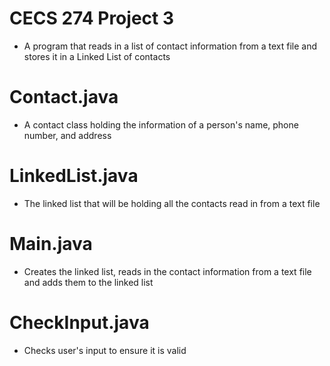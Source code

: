 # CECS 274 Project 3
* A program that reads in a list of contact information from a text file and stores it in a Linked List of contacts

# Contact.java
* A contact class holding the information of a person's name, phone number, and address

# LinkedList.java
* The linked list that will be holding all the contacts read in from a text file

# Main.java
* Creates the linked list, reads in the contact information from a text file and adds them to the linked list

# CheckInput.java
* Checks user's input to ensure it is valid